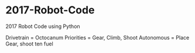 # 2017-Robot-Code
2017 Robot Code using Python

Drivetrain = Octocanum
Priorities = Gear, Climb, Shoot
Autonomous = Place Gear, shoot ten fuel
